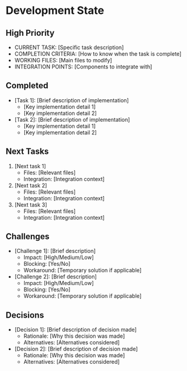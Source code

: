 # Development State

## High Priority
- CURRENT TASK: [Specific task description]
- COMPLETION CRITERIA: [How to know when the task is complete]
- WORKING FILES: [Main files to modify]
- INTEGRATION POINTS: [Components to integrate with]

## Completed
- [Task 1]: [Brief description of implementation]
  - [Key implementation detail 1]
  - [Key implementation detail 2]
- [Task 2]: [Brief description of implementation]
  - [Key implementation detail 1]
  - [Key implementation detail 2]

## Next Tasks
1. [Next task 1]
   - Files: [Relevant files]
   - Integration: [Integration context]
2. [Next task 2]
   - Files: [Relevant files]
   - Integration: [Integration context]
3. [Next task 3]
   - Files: [Relevant files]
   - Integration: [Integration context]

## Challenges
- [Challenge 1]: [Brief description]
  - Impact: [High/Medium/Low]
  - Blocking: [Yes/No]
  - Workaround: [Temporary solution if applicable]
- [Challenge 2]: [Brief description]
  - Impact: [High/Medium/Low]
  - Blocking: [Yes/No]
  - Workaround: [Temporary solution if applicable]

## Decisions
- [Decision 1]: [Brief description of decision made]
  - Rationale: [Why this decision was made]
  - Alternatives: [Alternatives considered]
- [Decision 2]: [Brief description of decision made]
  - Rationale: [Why this decision was made]
  - Alternatives: [Alternatives considered]
